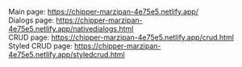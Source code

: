 Main page: https://chipper-marzipan-4e75e5.netlify.app/  
Dialogs page: https://chipper-marzipan-4e75e5.netlify.app/nativedialogs.html  
CRUD page: https://chipper-marzipan-4e75e5.netlify.app/crud.html  
Styled CRUD page: https://chipper-marzipan-4e75e5.netlify.app/styledcrud.html
